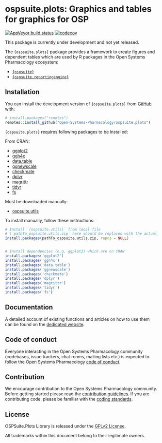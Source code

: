 
# ospsuite.plots: Graphics and tables for graphics for OSP

<!-- badges: start -->

  [![AppVeyor build status](https://ci.appveyor.com/api/projects/status/github/Open-Systems-Pharmacology/OSPSuite.Plots?branch=develop&svg=true)](https://ci.appveyor.com/project/open-systems-pharmacology-ci/OSPSuite-Plots/branch/develop)
  [![codecov](https://codecov.io/gh/Open-Systems-Pharmacology/OSPSuite.Plots/branch/develop/graph/badge.svg)](https://codecov.io/gh/Open-Systems-Pharmacology/OSPSuite.Plots)


<!-- badges: end -->

This package is currently under development  and not yet released.

The `{ospsuite.plots}` package provides a framework to create
figures and dependent tables which are used by R packages in the Open Systems
Pharmacology ecosystem:

-   [`{ospsuite}`](https://www.open-systems-pharmacology.org/OSPSuite-R/)
-   [`{ospsuite.reportingengine}`](https://www.open-systems-pharmacology.org/OSPSuite.ReportingEngine/)


## Installation

You can install the development version of `{ospsuite.plots}` from
[GitHub](https://github.com/) with:

``` r
# install.packages("remotes")
remotes::install_github("Open-Systems-Pharmacology/ospsuite.plots")
```

`{ospsuite.plots}` requires following packages to be installed:

From CRAN:

-   [ggplot2](https://cran.r-project.org/package=ggplot2/index.html)
-   [ggh4x](https://cran.r-project.org/package=ggh4x/index.html)
-   [data.table](https://cran.r-project.org/package=data.table/index.html)
-   [ggnewscale](https://cran.r-project.org/package=ggnewscale/index.html)
-   [checkmate](https://cran.r-project.org/package=checkmate/index.html)
-   [dplyr](https://cran.r-project.org/package=checkmate/index.html)
-   [magrittr](https://cran.r-project.org/package=magrittr/index.html)
-   [tidyr](https://cran.r-project.org/package=tidyr/index.html)
-   [fs](https://cran.r-project.org/package=fs/index.html)


Must be downloaded manually:

-   [ospsuite.utils](https://github.com/Open-Systems-Pharmacology/OSPSuite.RUtils/releases/download/v1.3.17/ospsuite.utils_1.3.17.zip)


To install manually, follow these instructions:

```r
# Install `{ospsuite.utils}` from local file 
# (`pathTo_ospsuite.utils.zip` here should be replaced with the actual path to the `.zip` file)
install.packages(pathTo_ospsuite.utils.zip, repos = NULL)


# Install dependencies (e.g. ggplot2) which are on CRAN
install.packages('ggplot2')
install.packages('ggh4x')
install.packages('data.table')
install.packages('ggnewscale')
install.packages('checkmate')
install.packages('dplyr')
install.packages('magrittr')
install.packages('tidyr')
install.packages('fs')

```

## Documentation

A detailed account of existing functions and articles on how to use them
can be found on the [dedicated
website](https://www.open-systems-pharmacology.org/OSPSuite.Plots/).

## Code of conduct

Everyone interacting in the Open Systems Pharmacology community (codebases,
issue trackers, chat rooms, mailing lists etc.) is expected to follow the Open
Systems Pharmacology [code of
conduct](https://dev.open-systems-pharmacology.org/r-development-resources/coding_standards_r).

## Contribution

We encourage contribution to the Open Systems Pharmacology community.
Before getting started please read the [contribution
guidelines](https://github.com/Open-Systems-Pharmacology/Suite/blob/master/CONTRIBUTING.md).
If you are contributing code, please be familiar with the [coding
standards](https://github.com/Open-Systems-Pharmacology/Suite/blob/master/CODING_STANDARDS_R.md).

## License

OSPSuite.Plots Library is released under the [GPLv2 License](LICENSE).

All trademarks within this document belong to their legitimate owners.
